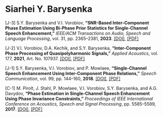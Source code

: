 # Siarhei Y. Barysenka

[J-3] S.Y. Barysenka and V.I. Vorobiov, **“SNR-Based Inter-Component Phase Estimation Using Bi-Phase Prior Statistics for Single-Channel Speech Enhancement,”** *IEEE/ACM Transactions on Audio, Speech and Language Processing*, vol. 31, pp. 2365–2381, **2023**. [[DOI]](https://doi.org/10.1109/TASLP.2023.3284514), [[PDF]](https://github.com/SiarheiBarysenka/Publications/blob/main/2023-barysenka.pdf)

[J-2] V.I. Vorobiov, D.A. Kechik, and S.Y. Barysenka, **“Inter-Component Phase Processing of Quasipolyharmonic Signals,”** *Applied Acoustics*, vol. 177, **2021**, Art. No. 107937. [[DOI]](https://doi.org/10.1016/j.apacoust.2021.107937), [[PDF]](https://github.com/SiarheiBarysenka/Publications/blob/main/2021-vorobiov.pdf)

[J-1] S.Y. Barysenka, V.I. Vorobiov, and P. Mowlaee, **“Single-Channel Speech Enhancement Using Inter-Component Phase Relations,”** *Speech Communication*, vol. 99, pp. 144–160, **2018**. [[DOI]](https://doi.org/10.1016/j.specom.2018.03.009), [[PDF]](https://github.com/SiarheiBarysenka/Publications/blob/main/2018-barysenka.pdf)

[C-1] M. Pirolt, J. Stahl, P. Mowlaee, V.I. Vorobiov, S.Y. Barysenka, and A.G. Davydov, **“Phase Estimation in Single-Channel Speech Enhancement Using Phase Invariance Constraints,”** *Proceedings of IEEE International Conference on Acoustics, Speech and Signal Processing*, pp. 5585–5589, **2017**. [[DOI]](https://doi.org/10.1109/icassp.2017.7953225), [[PDF]](https://github.com/SiarheiBarysenka/Publications/blob/main/2017-pirolt.pdf)
